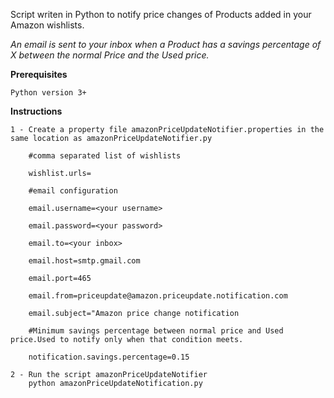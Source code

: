 Script writen in Python to notify price changes of Products added in your Amazon wishlists.

*An email is sent to your inbox when a Product has a savings percentage of X between the normal Price and the Used price.*

**Prerequisites**

    Python version 3+

**Instructions**

    1 - Create a property file amazonPriceUpdateNotifier.properties in the same location as amazonPriceUpdateNotifier.py

        #comma separated list of wishlists

        wishlist.urls=

        #email configuration

        email.username=<your username>
  
        email.password=<your password>
  
        email.to=<your inbox>
  
        email.host=smtp.gmail.com
  
        email.port=465
  
        email.from=priceupdate@amazon.priceupdate.notification.com
  
        email.subject="Amazon price change notification

        #Minimum savings percentage between normal price and Used price.Used to notify only when that condition meets.
  
        notification.savings.percentage=0.15

    2 - Run the script amazonPriceUpdateNotifier
        python amazonPriceUpdateNotification.py

